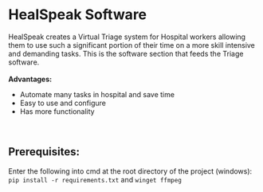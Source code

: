 # HealSpeak Software<br>
HealSpeak creates a Virtual Triage system for Hospital workers allowing them to use such a significant portion of their time on a more skill intensive and demanding tasks. This is the software section that feeds the Triage software. <br> <br>
<b>Advantages:</b>
<ul>
  <li>Automate many tasks in hospital and save time</li>
  <li>Easy to use and configure</li>
  <li>Has more functionality</li>
</ul>
<br>
<h2>Prerequisites:</h2>
Enter the following into cmd at the root directory of the project (windows):
<code>pip install -r requirements.txt</code> and <code>winget ffmpeg</code>
